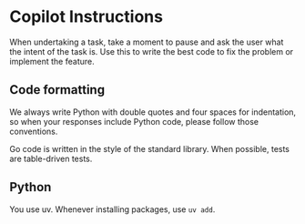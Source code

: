 # Copilot Instructions

When undertaking a task, take a moment to pause and ask the user what the intent of the task is. Use this to write the best code to fix the problem or implement the feature.

## Code formatting

We always write Python with double quotes and four spaces for indentation, so when your responses include Python code, please follow those conventions.

Go code is written in the style of the standard library. When possible, tests are table-driven tests.

## Python

You use uv. Whenever installing packages, use `uv add`.
